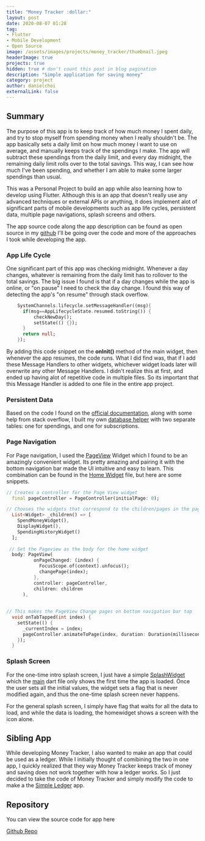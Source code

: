 ```yaml
---
title: "Money Tracker :dollar:"
layout: post
date: 2020-08-07 01:28
tag: 
- Flutter
- Mobile Development
- Open Source
image: /assets/images/projects/money_tracker/thumbnail.jpeg
headerImage: true
projects: true
hidden: true # don't count this post in blog pagination
description: "Simple application for saving money"
category: project
author: danielchoi
externalLink: false
---
```


## Summary
The purpose of this app is to keep track of how much money I spent daily, and try to stop myself from spending money when I really shouldn't be. The app basically sets a daily limit on how much money I want to use on average, and manually keeps track of the spendings I make. The app will subtract these spendings from the daily limit, and every day midnight, the remaining daily limit rolls over to the total savings. This way, I can see how much I've been spending, and whether I am able to make some larger spendings than usual.

This was a Personal Project to build an app while also learning how to develop using Flutter. Although this is an app that doesn't really use any advanced techniques or external APIs or anything, it does implement alot of significant parts of mobile developments such as app life cycles, persistent data, multiple page navigations, splash screens and others.

The app source code along the app description can be found as open source in my [github](https://github.com/jerichoi224/MoneyTracker) I'll be going over the code and more of the approaches I took while developing the app.

### App Life Cycle
One significant part of this app was checking midnight. Whenever a day changes, whatever is remaining from the daily limit has to rollover to the total savings. The big issue I found is that if a day changes while the app is online, or "on pause" I need to check the day change. I found this way of detecting the app's "on resume" through stack overflow.

```dart
    SystemChannels.lifecycle.setMessageHandler((msg){
      if(msg==AppLifecycleState.resumed.toString()) {
		  checkNewDay();
		  setState(() {});
      }
      return null;
    });
```

By adding this code snippet on the **onInit()** method of the main widget, then whenever the app resumes, the code runs. What I did find was, that if I add these Message Handlers to other widgets, whichever widget loads later will overwrite any other Message Handlers. I didn't realize this at first, and ended up having alot of repetitive code in multiple files. So its important that this Message Handler is added to one file in the entire app project.

### Persistent Data

Based on the code I found on the [official documentation](https://flutter.dev/docs/cookbook/persistence/sqlite), along with some help from stack overflow, I built my own [database helper](https://github.com/jerichoi224/MoneyTracker/blob/master/lib/database_helpers.dart) with two separate tables: one for spendings, and one for subscriptions.

### Page Navigation

For Page navigation, I used the [PageView](https://api.flutter.dev/flutter/widgets/PageView-class.html) Widget which I found to be an amazingly convenient widget. Its pretty amazing and pairing it with the bottom navigation bar made the UI intuitive and easy to learn. This combination can be found in the [Home Widget](https://github.com/jerichoi224/MoneyTracker/blob/master/lib/HomeWidget.dart) file, but here are some snippets.

```dart
// Creates a controller for the Page View widget
  final pageController = PageController(initialPage: 0);

// Chooses the widgets that correspond to the children/pages in the pageview widget. 
  List<Widget> _children() => [
    SpendMoneyWidget(),
    DisplayWidget(),
    SpendingHistoryWidget()
  ];
  
 // Set the Pageview as the body for the home widget
  body: PageView(
          onPageChanged: (index) {
            FocusScope.of(context).unfocus();
            changePage(index);
          },
          controller: pageController,
          children: children
      ),
	  
	  
// This makes the PageView Change pages on bottom navigation bar tap
  void onTabTapped(int index) {
    setState(() {
      _currentIndex = index;
      pageController.animateToPage(index, duration: Duration(milliseconds: 500), curve: Curves.ease);
    });
  }
```

### Splash Screen

For the one-time intro splash screen, I just have a simple [SplashWidget](https://github.com/jerichoi224/MoneyTracker/blob/master/lib/SplashWidget.dart) which the [main](https://github.com/jerichoi224/MoneyTracker/blob/master/lib/main.dart) dart file only shows the first time the app is loaded. Once the user sets all the initial values, the widget sets a flag that is never modified again, and thus the one-time splash screen never happens.

For the general splash screen, I simply have flag that waits for all the data to load, and while the data is loading, the homewidget shows a screen with the icon alone.

## Sibling App
While developing Money Tracker, I also wanted to make an app that could be used as a ledger. While I initially thought of comibining the two in one app, I quickly realized that they way Money Tracker keeps track of money and saving does not work together with how a ledger works. So I just decided to take the code of Money Tracker and simply modify the code to make a the [Simple Ledger](https://github.com/jerichoi224/Simple-Ledger) app.

## Repository

You can view the source code for app here

[Github Repo](https://github.com/jerichoi224/MoneyTracker)
